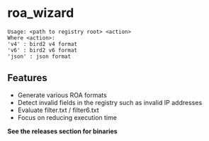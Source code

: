 # roa_wizard

```
Usage: <path to registry root> <action>
Where <action>:
'v4' : bird2 v4 format
'v6' : bird2 v6 format
'json' : json format
```

## Features
- Generate various ROA formats
- Detect invalid fields in the registry such as invalid IP addresses
- Evaluate filter.txt / filter6.txt
- Focus on reducing execution time

**See the releases section for binaries**
